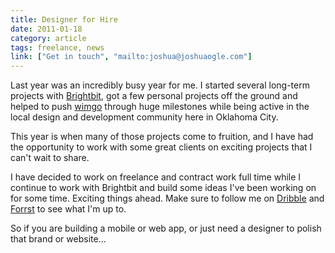 ```yaml
---
title: Designer for Hire
date: 2011-01-18
category: article
tags: freelance, news
link: ["Get in touch", "mailto:joshua@joshuaogle.com"]
---
```


Last year was an incredibly busy year for me. I started several long-term projects with [Brightbit](http://brightb.it), got a few personal projects off the ground and helped to push [wimgo](http://wimgo.com) through huge milestones while being active in the local design and development community here in Oklahoma City.

This year is when many of those projects come to fruition, and I have had the opportunity to work with some great clients on exciting projects that I can't wait to share.

I have decided to work on freelance and contract work full time while I continue to work with Brightbit and build some ideas I've been working on for some time. Exciting things ahead. Make sure to follow me on [Dribble](http://dribbble.com/joshuaogle) and [Forrst](http://forrst.com/people/joshuaogle) to see what I'm up to.

So if you are building a mobile or web app, or just need a designer to polish that brand or website...
